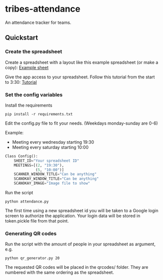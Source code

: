 # tribes-attendance

An attendance tracker for teams. 

## Quickstart

### Create the spreadsheet
Create a spreadsheet with a layout like this example spreadsheet (or make a copy):
[Example sheet](https://docs.google.com/spreadsheets/d/1GHKTF-wD1uFAr05xRbIQ0OZ1T8dA0MOjeYovrxiofEg/edit?usp=drivesdk)

Give the app access to your spreadsheet. 
Follow this tutorial from the start to 3:30:
[Tutorial](https://youtu.be/T1vqS1NL89E)

### Set the config variables

Install the requirements
```
pip install -r requirements.txt
```

Edit the config.py file to fit your needs.
(Weekdays monday-sunday are 0-6)

Example:
* Meeting every wednesday starting 19:30
* Meeting every saturday starting 10:00

```python
Class Config():
    SHEET_ID="Your spreadsheet ID"
    MEETINGS=[(2, "19:30"),
              (5, "10:00")]
    SCANNER_WINDOW_TITLE="Can be anything"
    SCANOKAY_WINDOW_TITLE="Can be anything"
    SCANOKAY_IMAGE="Image file to show"
```

Run the script
```
python attendance.py
```
The first time using a new spreadsheet id you
will be taken to a Google login screen to
authorize the application. Your login data
will be stored in token.pickle file from that
point. 

### Generating QR codes
Run the script with the amount of people in your
spreadsheet as argument, e.g.
```
python qr_generator.py 20
```
The requested QR codes will be placed in the
qrcodes/ folder. They are numbered with the
same ordering as the spreadsheet. 
